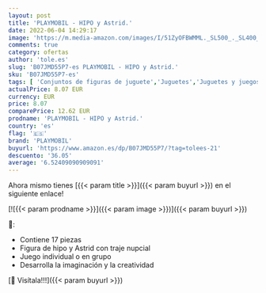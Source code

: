 ```yaml
---
layout: post
title: 'PLAYMOBIL - HIPO y Astrid.'
date: 2022-06-04 14:29:17
image: 'https://m.media-amazon.com/images/I/51ZyOFBWMML._SL500_._SL400_.jpg'
comments: true
category: ofertas
author: 'tole.es'
slug: 'B07JMD55P7-es PLAYMOBIL - HIPO y Astrid.'
sku: 'B07JMD55P7-es'
tags: [ 'Conjuntos de figuras de juguete','Juguetes','Juguetes y juegos','Muñecos y figuras','playmobil','🇪🇸', ]
actualPrice: 8.07 EUR
currency: EUR
price: 8.07
comparePrice: 12.62 EUR
prodname: 'PLAYMOBIL - HIPO y Astrid.'
country: 'es'
flag: '🇪🇸'
brand: 'PLAYMOBIL'
buyurl: 'https://www.amazon.es/dp/B07JMD55P7/?tag=tolees-21'
descuento: '36.05'
average: '6.52409090909091'
---
```


Ahora mismo tienes [{{< param title >}}]({{< param buyurl >}}) en el siguiente enlace!

[![{{< param prodname >}}]({{< param image >}})]({{< param buyurl >}})

🔎:

- Contiene 17 piezas
- Figura de hipo y Astrid con traje nupcial
- Juego individual o en grupo
- Desarrolla la imaginación y la creatividad

[🛒 Visítala!!!]({{< param buyurl >}})
